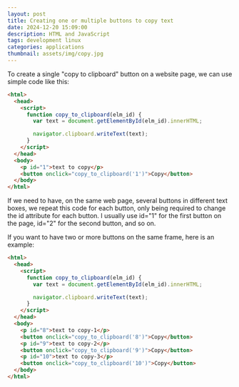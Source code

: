 ```yaml
---
layout: post
title: Creating one or multiple buttons to copy text
date: 2024-12-20 15:09:00
description: HTML and JavaScript
tags: development linux
categories: applications
thumbnail: assets/img/copy.jpg
---
```


To create a single "copy to clipboard" button on a website page, we can use simple code like this:

```html
<html>
  <head>
    <script>
      function copy_to_clipboard(elm_id) {
        var text = document.getElementById(elm_id).innerHTML;

        navigator.clipboard.writeText(text);
      }
    </script>
  </head>
  <body>
    <p id="1">text to copy</p>
    <button onclick="copy_to_clipboard('1')">Copy</button>
  </body>
</html>
```

If we need to have, on the same web page, several buttons in different text boxes, we repeat this code for each button, only being required to change the id attribute for each button. I usually use id="1" for the first button on the page, id="2" for the second button, and so on.

If you want to have two or more buttons on the same frame, here is an example:

```html
<html>
  <head>
    <script>
      function copy_to_clipboard(elm_id) {
        var text = document.getElementById(elm_id).innerHTML;

        navigator.clipboard.writeText(text);
      }
    </script>
  </head>
  <body>
    <p id="8">text to copy-1</p>
    <button onclick="copy_to_clipboard('8')">Copy</button>
    <p id="9">text to copy-2</p>
    <button onclick="copy_to_clipboard('9')">Copy</button>
    <p id="10">text to copy-3</p>
    <button onclick="copy_to_clipboard('10')">Copy</button>
  </body>
</html>
```

&nbsp;

<script src="https://giscus.app/client.js"
        data-repo="pratajo/pratajo.github.io"
        data-repo-id="R_kgDONl93Sw"
        data-category="Comments"
        data-category-id="DIC_kwDONl93S84Cl7yv"
        data-mapping="title"
        data-strict="1"
        data-reactions-enabled="1"
        data-emit-metadata="0"
        data-input-position="bottom"
        data-theme="preferred_color_scheme"
        data-lang="en"
        crossorigin="anonymous"
        async>
</script>
